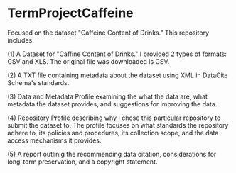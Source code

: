 # TermProjectCaffeine
Focused on the dataset "Caffeine Content of Drinks." This repository includes:

(1) A Dataset for "Caffine Content of Drinks." I provided 2 types of formats: CSV and XLS. The original file was downloaded is CSV.

(2) A TXT file containing metadata about the dataset using XML in DataCite Schema's standards. 

(3) Data and Metadata Profile examining the what the data are, what metadata the dataset provides, and suggestions for improving the data. 

(4) Repository Profile describing why I chose this particular repository to submit the dataset to. The profile focuses on what standards the repository adhere to, its policies and procedures, its collection scope, and the data access mechanisms it provides. 

(5) A report outlinig the recommending data citation, considerations for long-term preservation, and a copyright statement.  
